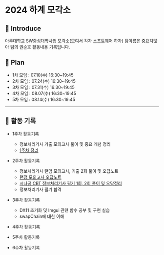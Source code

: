 # 2024 하계 모각소 

## :high_brightness: Introduce

아주대학교 SW중심대학사업 모각소(모여서 각자 소프트웨어 하자) 팀이름은 중요치않아 팀의 권순호 활동내용 기록입니다.



##  :date: Plan

- 1차 모임 : 07.10(수) 16:30~19:45
- 2차 모임 : 07.24(수) 16:30~19:45
- 3차 모임 : 07.31(수) 16:30~19:45
- 4차 모임 : 08.07(수) 16:30~19:45
- 5차 모임 : 08.14(수) 16:30~19:45

---



## :memo:  활동 기록

- 1주차 활동기록

  - 정보처리기사 기출 모의고사 풀이 및 중요 개념 정리
  - [1주차 정리](https://scythe-vanadium-291.notion.site/c4500c99ad07466d9a26eaf49e090ffe?pvs=4)

- 2주차 활동기록

    - 정보처리기사 랜덤 모의고사, 기출 2회 풀이 및 오답노트
    - [랜덤 모의고사 오답노트](https://scythe-vanadium-291.notion.site/2-b51d282d164846b68c76c1af6e37aba1?pvs=4)
    - [시나공 CBT 정보처리기사 필기 1회, 2회 풀이 및 오답정리](https://scythe-vanadium-291.notion.site/508c87e631694871b13b138d6ae3e7e1?pvs=4)
    - 정보처리기사 필기 합격
    
- 3주차 활동기록
    - DX11 초기화 및 Imgui 관련 함수 공부 및 구현 실습
    - swapChain에 대한 이해
    

- 4주차 활동기록

- 5주차 활동기록

- 6주차 활동기록

  
